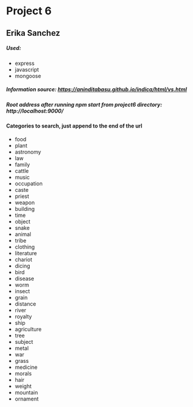 # Project 6
## Erika Sanchez

##### Used: 
* express
* javascript
* mongoose
  
##### Information source: https://aninditabasu.github.io/indica/html/vs.html

##### Root address after running npm start from project6 directory: http://localhost:9000/

#### Categories to search, just append to the end of the url
<!-- <details><summary>Click to see categories</summary>
<p> -->
* food
* plant
* astronomy
* law
* family
* cattle
* music 
* occupation
* caste
* priest
* weapon
* building
* time
* object
* snake
* animal
* tribe
* clothing
* literature
* chariot
* dicing
* bird
* disease
* worm
* insect
* grain
* distance
* river
* royalty
* ship
* agriculture
* tree
* subject
* metal
* war
* grass
* medicine
* morals
* hair
* weight
* mountain
* ornament
<!-- </p>
</details> -->